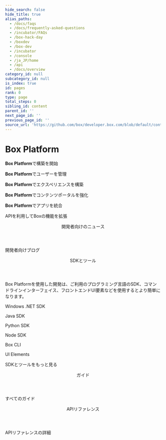 ```yaml
---
hide_search: false
hide_title: true
alias_paths:
  - /docs/faqs
  - /docs/frequently-asked-questions
  - /incubator/FAQs
  - /box-hack-day
  - /boxdev
  - /box-dev
  - /incubator
  - /console
  - /ja_JP/home
  - /api
  - /docs/overview
category_id: null
subcategory_id: null
is_index: true
id: pages
rank: 0
type: page
total_steps: 0
sibling_id: content
parent_id: ''
next_page_id: ''
previous_page_id: ''
source_url: 'https://github.com/box/developer.box.com/blob/default/content/pages/index.md'
---
```

# Box Platform

<Banner>

<BannerTitle>

**Box Platform**で構築を開始

</BannerTitle>

<BannerTitle>

**Box Platform**でユーザーを管理

</BannerTitle>

<BannerTitle>

**Box Platform**でエクスペリエンスを構築

</BannerTitle>

<BannerTitle>

**Box Platform**でコンテンツポータルを強化

</BannerTitle>

<BannerTitle>

**Box Platform**でアプリを統合

</BannerTitle>

APIを利用してBoxの機能を拡張

</Banner>

<Centered wide>

<Header to="/guides" centered>

開発者向けのニュース

</Header>

<BlogCards>

</BlogCards>

<More to="https://medium.com/box-developer-blog" right>

開発者向けブログ

</More>

</Centered>

<Dark>

<Centered wide>

<Header to="/guides" centered>

SDKとツール

</Header>

<SDKS>

Box Platformを使用した開発は、ご利用のプログラミング言語のSDK、コマンドラインインターフェイス、フロントエンドUI要素などを使用するとより簡単になります。

<SDK language="dotnet" href="https://github.com/box/box-windows-sdk">

Windows .NET SDK

</SDK>

<SDK language="java" href="https://github.com/box/box-java-sdk">

Java SDK

</SDK>

<SDK language="python" href="https://github.com/box/box-python-sdk">

Python SDK

</SDK>

<SDK language="node" href="https://github.com/box/box-node-sdk">

Node SDK

</SDK>

<SDK language="cli" href="https://github.com/box/boxcli">

Box CLI

</SDK>

<SDK language="uielements" href="https://github.com/box/box-ui-elements">

UI Elements

</SDK>

</SDKS>

<More to="/sdks-and-tools" right>

SDKとツールをもっと見る

</More>

</Centered>

</Dark>

<Centered wide>

<Header to="/guides" centered>

ガイド

</Header>

<GuideCategories>

</GuideCategories>

<More to="/guides" right>

すべてのガイド

</More>

</Centered>

<Dark>

<Centered wide>

<Header to="/reference" centered>

APIリファレンス

</Header>

<ReferenceCategories>

</ReferenceCategories>

<More to="/reference/" right>

APIリファレンスの詳細

</More>

</Centered>

</Dark>
